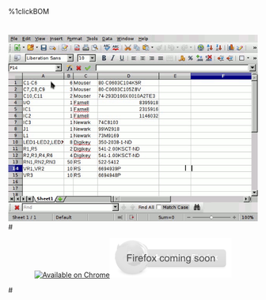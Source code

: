 %1clickBOM
#
#
<link href="favicon.png" rel="shortcut icon" type="image/png"></link>
<link rel="chrome-webstore-item" href="https://chrome.google.com\/webstore\/detail\/mflpmlediakefinapghmabapjeippfdi">
<script type"text/javascript" src="gfycat.js"></script>
<center><div class="gfyitem" data-title=true data-autoplay=false data-controls=true data-expand=false data-id="EminentSecondaryInsect" ><img src=demo.gif></div></center>
#

<center><p><a id="chromelink" href="https://chrome.google.com/webstore/detail/1clickbom/mflpmlediakefinapghmabapjeippfdi"><img id="chromeimage" src="https://raw.githubusercontent.com/monostable/1clickBOM/master/readme_images/chrome.png" alt="Available on Chrome" /></a><img alt="Firefox coming soon" src="firefox.png"></p></center>
<script type"text/javascript">
    //fix favicon on firefox (due to github.io hosting)
    link=document.createElement("link");
    link.setAttribute("href", "favicon.png");
    link.setAttribute("rel", "shortcut icon");
    link.setAttribute("type", "image/png");
    document.head.appendChild(link);
    var chromelink = document.getElementById("chromelink");
    var chromelink = document.getElementById("chromeimage");
    if (/Chrome/.test(navigator.userAgent)) {
        chromelink.href = "#";
        chromelink.onclick = function () { chrome.webstore.install();};
    }
</script>
#

